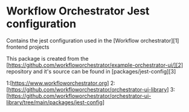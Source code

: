 # Workflow Orchestrator Jest configuration

Contains the jest configuration used in the [Workflow orchestrator][1] frontend projects

This package is created from the [https://github.com/workfloworchestrator/example-orchestrator-ui/][2] repository and it's source can be found in [packages/jest-config][3]

1:[https://www.workfloworchestrator.org]
2:[https://github.com/workfloworchestrator/orchestrator-ui-library]
3:[https://github.com/workfloworchestrator/orchestrator-ui-library/tree/main/packages/jest-config]

